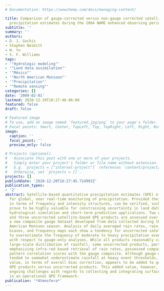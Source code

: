 ```yaml
---
# Documentation: https://wowchemy.com/docs/managing-content/

title: Comparison of gauge-corrected versus non-gauge corrected satellite-based quantitative
  precipitation estimates during the 2004 NAME enhanced observing period
subtitle: ''
summary: ''
authors:
- D. J. Gochis
- Stephen Nesbitt
- W. Yu
- S. F. Williams
tags:
- '"Hydrologic modeling"'
- '"Land data assimilation"'
- '"México"'
- '"North American Monsoon"'
- '"Precipitation"'
- '"Remote sensing"'
categories: []
date: '2009-02-01'
lastmod: 2020-12-20T10:27:46-06:00
featured: false
draft: false

# Featured image
# To use, add an image named `featured.jpg/png` to your page's folder.
# Focal points: Smart, Center, TopLeft, Top, TopRight, Left, Right, BottomLeft, Bottom, BottomRight.
image:
  caption: ''
  focal_point: ''
  preview_only: false

# Projects (optional).
#   Associate this post with one or more of your projects.
#   Simply enter your project's folder or file name without extension.
#   E.g. `projects = ["internal-project"]` references `content/project/deep-learning/index.md`.
#   Otherwise, set `projects = []`.
projects: []
publishDate: '2020-12-20T16:27:45.724993Z'
publication_types:
- '2'
abstract: Satellite-based quantitative precipitation estimates (QPE) offer the potential
  for global, near real-time monitoring of precipitation. Provided their accuracy,
  in terms of frequency and intensity structures, can be verified, such products would
  prove to be highly valuable for constraining uncertainty in land data assimilation,
  hydrological simulation and short-term prediction applications. Two gauge-corrected
  and three uncorrected satellite-based QPE products are assessed over México against
  a new composite gauge dataset developed from data collected during the 2004 North
  American Monsoon season. Analysis of daily averaged rain rates, rain-rate conditional
  biases, and frequency maps each show a tendency for uncorrected satellite QPE products
  to overestimate the frequency of moderate to heavy precipitation events (>25 mm/d)
  with respect to gauge-only analyses. While all products reasonably captured the
  large-scale distribution of rainfall, some uncorrected products, particularly those
  emphasizing infra-red based retrieval of rain rates, possessed comparatively low
  pattern correlation scores with the gauge composite. Although gauge-corrected products
  tended to somewhat underestimate rainfall at heavy event thresholds, significant
  value, in terms of overall bias correction, appears to be added to gauge-corrected
  QPE products versus uncorrected products. This added value, however, highlights
  ongoing challenges with regards to collecting and integrating surface gauge data
  in an operational QPE framework.
publication: '*Atmosfera*'
---
```

